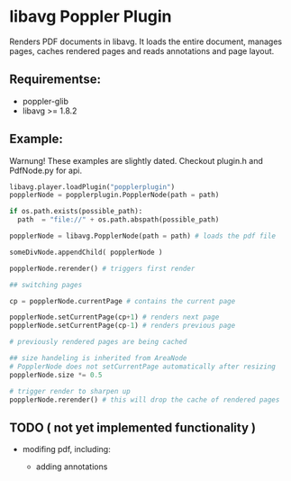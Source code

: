 # libavg Poppler Plugin

Renders PDF documents in libavg.
It loads the entire document,
manages pages,
caches rendered pages and 
reads annotations and page layout.

## Requirementse:

-   poppler-glib
-   libavg >= 1.8.2


## Example: 

Warnung! These examples are slightly dated.
Checkout plugin.h and PdfNode.py for api.

```python
libavg.player.loadPlugin("popplerplugin")
popplerNode = popplerplugin.PopplerNode(path = path)

if os.path.exists(possible_path):
  path  = "file://" + os.path.abspath(possible_path)

popplerNode = libavg.PopplerNode(path = path) # loads the pdf file

someDivNode.appendChild( popplerNode )

popplerNode.rerender() # triggers first render

## switching pages

cp = popplerNode.currentPage # contains the current page

popplerNode.setCurrentPage(cp+1) # renders next page
popplerNode.setCurrentPage(cp-1) # renders previous page

# previously rendered pages are being cached

## size handeling is inherited from AreaNode
# PopplerNode does not setCurrentPage automatically after resizing
popplerNode.size *= 0.5

# trigger render to sharpen up
popplerNode.rerender() # this will drop the cache of rendered pages


```

## TODO ( not yet implemented functionality )

-   modifing pdf, including:

    -   adding annotations
